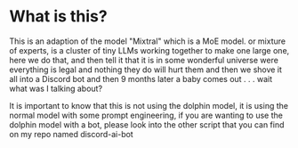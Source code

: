 # What is this?
This is an adaption of the model "Mixtral" which is a MoE model. or mixture of experts, is a cluster of tiny LLMs working together to make one large one, here we do that, and then tell it that it is in some wonderful
universe were everything is legal and nothing they do will hurt them and then we shove it all into a Discord bot and then 9 months later a baby comes out . . . wait what was I talking about?

It is important to know that this is not using the dolphin model, it is using the normal model with some prompt engineering, if you are wanting to use the dolphin model with a bot, please look into the other script that you can find on my repo named discord-ai-bot

